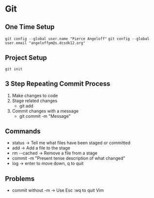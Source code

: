 # Git

## One Time Setup

` git config --global user.name "Pierce Angeloff" `
` git config --global user.email "angeloffpm@s.dcsdk12.org" `

## Project Setup

` git init `

## 3 Step Repeating Commit Process
1. Make changes to code
2. Stage related changes
    * git add
3. Commit changes with a message
    * git commit -m "Message"

## Commands

* status -> Tell me what files have been staged or committed
* add -> Add a file to the stage
* rm --cached -> Remove a file from a stage
* commit -m "Present tense description of what changed"
* log -> enter to move down, q to quit

## Problems
* commit without -m -> Use Esc :wq to quit Vim